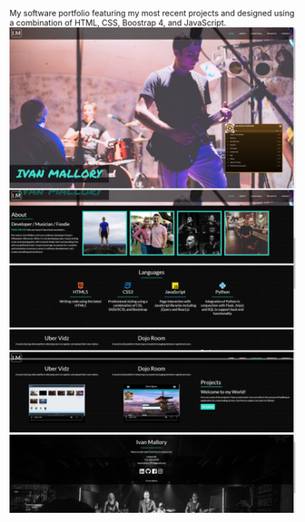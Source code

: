My software portfolio featuring my most recent projects and designed using a combination of HTML, CSS, Boostrap 4, and JavaScript.
![alt text](https://github.com/ivanmallory/portfolio/blob/master/portfolio1.png?raw=true)
![alt text](https://github.com/ivanmallory/portfolio/blob/master/portfolio2.png?raw=true)
![alt text](https://github.com/ivanmallory/portfolio/blob/master/portfolio3.png?raw=true)
